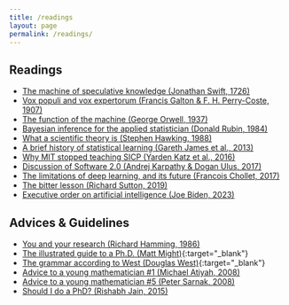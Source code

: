 ```yaml
---
title: /readings
layout: page
permalink: /readings/
---
```


## Readings
- [The machine of speculative knowledge (Jonathan Swift, 1726)](./swift-1726)
- [Vox populi and vox expertorum (Francis Galton & F. H. Perry-Coste, 1907)](./galton-1907)
- [The function of the machine (George Orwell, 1937)](./orwell-1937)
- [Bayesian inference for the applied statistician (Donald Rubin, 1984)](./rubin-1984)
- [What a scientific theory is (Stephen Hawking, 1988)](./hawking-1988)
- [A brief history of statistical learning (Gareth James et al., 2013)](./james-2013)
- [Why MIT stopped teaching SICP (Yarden Katz et al., 2016)](./katz-2016)
- [Discussion of Software 2.0 (Andrej Karpathy & Dogan Ulus, 2017)](./karpathy-2017)
- [The limitations of deep learning, and its future (Francois Chollet, 2017)](./chollet-2017)
- [The bitter lesson (Richard Sutton, 2019)](./sutton-2019)
- [Executive order on artificial intelligence (Joe Biden, 2023)](./whitehouse-2023)

## Advices & Guidelines
- [You and your research (Richard Hamming, 1986)](./hamming-1986)
- [The illustrated guide to a Ph.D. (Matt Might)](http://matt.might.net/articles/phd-school-in-pictures/){:target="_blank"}
- [The grammar according to West (Douglas West)](https://faculty.math.illinois.edu/~west/grammar.html){:target="_blank"}
- [Advice to a young mathematician \#1 (Michael Atiyah, 2008)](./atiyah-2008)
- [Advice to a young mathematician \#5 (Peter Sarnak, 2008)](./sarnak-2008)
- [Should I do a PhD? (Rishabh Jain, 2015)](./jain-2015)